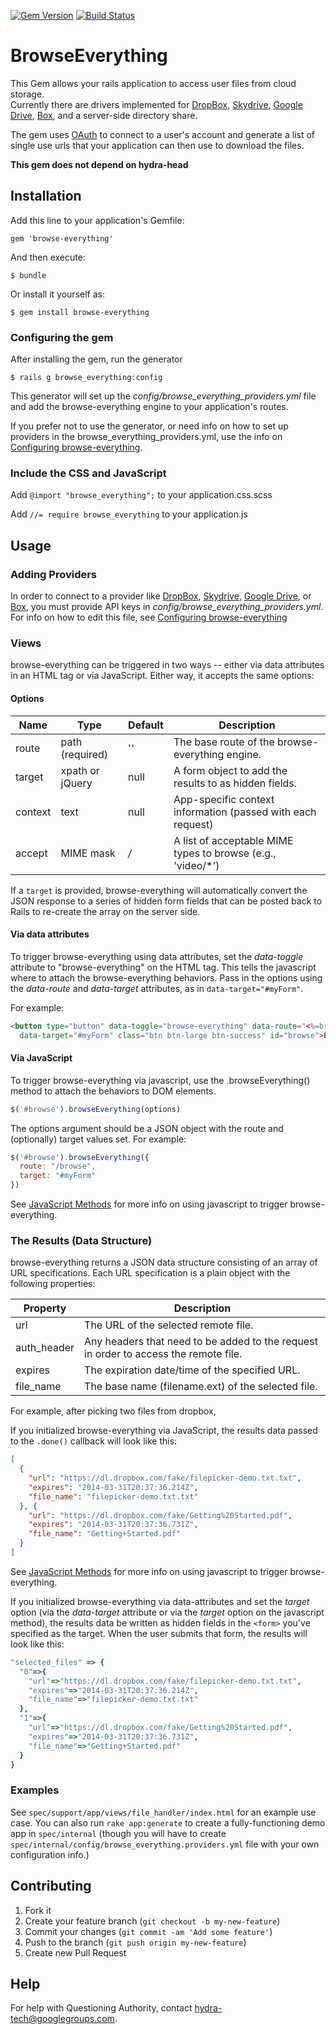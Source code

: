 [![Gem Version](https://badge.fury.io/rb/browse-everything.png)](http://badge.fury.io/rb/browse-everything)
[![Build Status](https://travis-ci.org/projecthydra/browse-everything.png?branch=master)](https://travis-ci.org/projecthydra/browse-everything)

# BrowseEverything

This Gem allows your rails application to access user files from cloud storage.  
Currently there are drivers implemented for [DropBox](http://www.dropbox.com), 
[Skydrive](https://skydrive.live.com/), [Google Drive](http://drive.google.com), 
[Box](http://www.box.com), and a server-side directory share.

The gem uses [OAuth](http://oauth.net/) to connect to a user's account and 
generate a list of single use urls that your application can then use to 
download the files.

**This gem does not depend on hydra-head**

## Installation

Add this line to your application's Gemfile:

    gem 'browse-everything'

And then execute:

    $ bundle

Or install it yourself as:

    $ gem install browse-everything
   
### Configuring the gem
 
After installing the gem, run the generator

    $ rails g browse_everything:config
    
This generator will set up the _config/browse_everything_providers.yml_ file and add the browse-everything engine to your application's routes.

If you prefer not to use the generator, or need info on how to set up providers in the browse_everything_providers.yml, use the info on [Configuring browse-everything](https://github.com/projecthydra/browse-everything/wiki/Configuring-browse-everything).  

### Include the CSS and JavaScript 

Add `@import "browse_everything";` to your application.css.scss

Add `//= require browse_everything` to your application.js

## Usage

### Adding Providers
In order to connect to a provider like [DropBox](http://www.dropbox.com), 
[Skydrive](https://skydrive.live.com/), [Google Drive](http://drive.google.com), or
[Box](http://www.box.com), you must provide API keys in _config/browse_everything_providers.yml_.  For info on how to edit this file, see [Configuring browse-everything](https://github.com/projecthydra/browse-everything/wiki/Configuring-browse-everything)

### Views

browse-everything can be triggered in two ways -- either via data attributes in an HTML tag or via JavaScript.  Either way, it accepts the same options:

#### Options


| Name            | Type            | Default         | Description                                                    |
|-----------------|-----------------|-----------------|----------------------------------------------------------------|
| route           | path (required) | ''              | The base route of the browse-everything engine.                |
| target          | xpath or jQuery | null            | A form object to add the results to as hidden fields.          |
| context         | text            | null            | App-specific context information (passed with each request)    |
| accept          | MIME mask       | */*             | A list of acceptable MIME types to browse (e.g., 'video/*')    |

If a `target` is provided, browse-everything will automatically convert the JSON response to a series of hidden form fields
that can be posted back to Rails to re-create the array on the server side.


#### Via data attributes

To trigger browse-everything using data attributes, set the _data-toggle_ attribute to "browse-everything" on the HTML tag.  This tells the javascript where to attach the browse-everything behaviors. Pass in the options using the _data-route_ and _data-target_ attributes, as in `data-target="#myForm"`.

For example:

```html
<button type="button" data-toggle="browse-everything" data-route="<%=browse_everything_engine.root_path%>" 
  data-target="#myForm" class="btn btn-large btn-success" id="browse">Browse!</button>
```

#### Via JavaScript

To trigger browse-everything via javascript, use the .browseEverything() method to attach the behaviors to DOM elements. 

```javascript
$('#browse').browseEverything(options)
```

The options argument should be a JSON object with the route and (optionally) target values set.  For example:
```javascript
$('#browse').browseEverything({
  route: "/browse",
  target: "#myForm"
})
```

See [JavaScript Methods](https://github.com/projecthydra/browse-everything/wiki/JavaScript-Methods) for more info on using javascript to trigger browse-everything.


### The Results (Data Structure) 

browse-everything returns a JSON data structure consisting of an array of URL specifications. Each URL specification
is a plain object with the following properties:

| Property           | Description                                                                          |
|--------------------|--------------------------------------------------------------------------------------|
| url                | The URL of the selected remote file.                                                 |
| auth_header        | Any headers that need to be added to the request in order to access the remote file. |
| expires            | The expiration date/time of the specified URL.                                       |
| file_name          | The base name (filename.ext) of the selected file.                                   |

For example, after picking two files from dropbox, 

If you initialized browse-everything via JavaScript, the results data passed to the `.done()` callback will look like this:
```json
[
  {
    "url": "https://dl.dropbox.com/fake/filepicker-demo.txt.txt",
    "expires": "2014-03-31T20:37:36.214Z",
    "file_name": "filepicker-demo.txt.txt"
  }, {
    "url": "https://dl.dropbox.com/fake/Getting%20Started.pdf",
    "expires": "2014-03-31T20:37:36.731Z",
    "file_name": "Getting+Started.pdf"
  }
]
```
See [JavaScript Methods](https://github.com/projecthydra/browse-everything/wiki/JavaScript-Methods) for more info on using javascript to trigger browse-everything. 

If you initialized browse-everything via data-attributes and set the _target_ option (via the _data-target_ attribute or via the _target_ option on the javascript method), the results data be written as hidden fields in the `<form>` you've specified as the target.  When the user submits that form, the results will look like this:
```ruby
"selected_files" => {
  "0"=>{
    "url"=>"https://dl.dropbox.com/fake/filepicker-demo.txt.txt", 
    "expires"=>"2014-03-31T20:37:36.214Z", 
    "file_name"=>"filepicker-demo.txt.txt"
  }, 
  "1"=>{
    "url"=>"https://dl.dropbox.com/fake/Getting%20Started.pdf", 
    "expires"=>"2014-03-31T20:37:36.731Z", 
    "file_name"=>"Getting+Started.pdf"
  }
}
```

### Examples

See `spec/support/app/views/file_handler/index.html` for an example use case. You can also run `rake app:generate` to
create a fully-functioning demo app in `spec/internal` (though you will have to create 
`spec/internal/config/browse_everything.providers.yml` file with your own configuration info.)

## Contributing

1. Fork it
2. Create your feature branch (`git checkout -b my-new-feature`)
3. Commit your changes (`git commit -am 'Add some feature'`)
4. Push to the branch (`git push origin my-new-feature`)
5. Create new Pull Request

## Help 

For help with Questioning Authority, contact <hydra-tech@googlegroups.com>.
